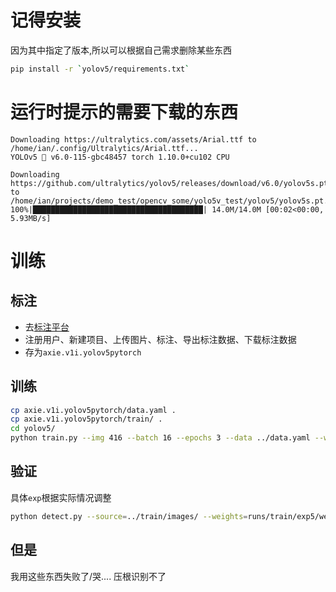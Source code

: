 # 记得安装
因为其中指定了版本,所以可以根据自己需求删除某些东西
```bash
pip install -r `yolov5/requirements.txt`
```
# 运行时提示的需要下载的东西
```
Downloading https://ultralytics.com/assets/Arial.ttf to /home/ian/.config/Ultralytics/Arial.ttf...
YOLOv5 🚀 v6.0-115-gbc48457 torch 1.10.0+cu102 CPU

Downloading https://github.com/ultralytics/yolov5/releases/download/v6.0/yolov5s.pt to /home/ian/projects/demo_test/opencv_some/yolo5v_test/yolov5/yolov5s.pt...
100%|██████████████████████████████████████| 14.0M/14.0M [00:02<00:00, 5.93MB/s]

```

# 训练
## 标注
- 去[标注平台](https://app.roboflow.com/)
- 注册用户、新建项目、上传图片、标注、导出标注数据、下载标注数据
- 存为`axie.v1i.yolov5pytorch`
## 训练
```bash
cp axie.v1i.yolov5pytorch/data.yaml .
cp axie.v1i.yolov5pytorch/train/ .
cd yolov5/
python train.py --img 416 --batch 16 --epochs 3 --data ../data.yaml --weights yolov5s.pt
```
## 验证
具体`exp`根据实际情况调整
```bash
python detect.py --source=../train/images/ --weights=runs/train/exp5/weights/best.pt
```

## 但是
我用这些东西失败了/哭.... 压根识别不了
